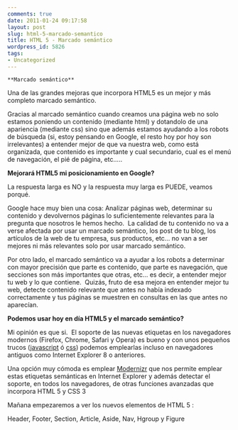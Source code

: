 ```yaml
---
comments: true
date: 2011-01-24 09:17:58
layout: post
slug: html-5-marcado-semantico
title: HTML 5 - Marcado semántico
wordpress_id: 5826
tags:
- Uncategorized
---
```



    **Marcado semántico**

Una de las grandes mejoras que incorpora HTML5 es un mejor y más completo marcado semántico.  

Gracias al marcado semántico cuando creamos una página web no solo estamos poniendo un contenido (mediante html) y dotandolo de una apariencia (mediante css) sino que además estamos ayudando a los robots de búsqueda (si, estoy pensando en Google, el resto hoy por hoy son irrelevantes) a entender mejor de que va nuestra web, como está organizada, que contenido es importante y cual secundario, cual es el menú de navegación, el pié de página, etc.....

**Mejorará HTML5 mi posicionamiento en Google?**

La respuesta larga es NO y la respuesta muy larga es PUEDE, veamos porqué.

Google hace muy bien una cosa: Analizar páginas web, determinar su contenido y devolvernos páginas lo suficientemente relevantes para la pregunta que nosotros le hemos hecho.  La calidad de tu contenido no va a verse afectada por usar un marcado semántico, los post de tu blog, los artículos de la web de tu empresa, sus productos, etc... no van a ser mejores ni más relevantes solo por usar marcado semántico.  

Por otro lado, el marcado semántico va a ayudar a los robots a determinar con mayor precisión que parte es contenido, que parte es navegación, que secciones son más importantes que otras, etc... es decir, a entender mejor tu web y lo que contiene.  Quizás, fruto de esa mejora en entender mejor tu web, detecte contenido relevante que antes no había indexado correctamente y tus páginas se muestren en consultas en las que antes no aparecían.

**Podemos usar hoy en día HTML5 y el marcado semántico?**

Mi opinión es que si.  El soporte de las nuevas etiquetas en los navegadores modernos (Firefox, Chrome, Safari y Opera) es bueno y con unos pequeños trucos ([javascript](http://remysharp.com/2009/01/07/html5-enabling-script/) ó [css](http://www.debeterevormgever.nl/html5-ie-without-javascript/)) podemos emplearlas incluso en navegadores antiguos como Internet Explorer 8 o anteriores.

Una opción muy cómoda es emplear [Modernizr](http://modernizr) que nos permite emplear estas etiquetas semánticas en Internet Explorer y además detectar el soporte, en todos los navegadores, de otras funciones avanzadas que incorpora HTML 5 y CSS 3

Mañana empezaremos a ver los nuevos elementos de HTML 5 :

Header, Footer, Section, Article, Aside, Nav, Hgroup y Figure


  
